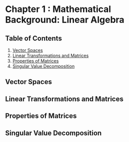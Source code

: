 # Chapter 1 : Mathematical Background: Linear Algebra

## Table of Contents
1. [Vector Spaces](#vector-spaces)
2. [Linear Transformations and Matrices](#linear-transformations-and-matrices)
3. [Properties of Matrices](#properties-of-matrices)
4. [Singular Value Decomposition](#singular-value-decomposition)

## Vector Spaces
## Linear Transformations and Matrices
## Properties of Matrices
## Singular Value Decomposition